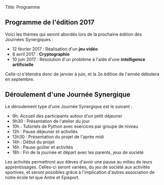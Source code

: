 Title: Programme

## Programme de **l'édition 2017**

Voici les thèmes qui seront abordés lors de la prochaine édition des Journées
Synergiques :

* 12 février 2017 : Réalisation d'un **jeu vidéo**
* 8 avril 2017 : **Cryptographie**
* 10 juin 2017 : Résolution d'un problème à l'aide d'une **intelligence
artificielle** 

Celle-ci s'étendra donc de janvier à juin, et la 2e édition de l'année débutera
en septembre.

## Déroulement d'une Journée Synergique

Le déroulement type d'une Journée Synergique est le suivant :

* 9h: Accueil des participants autour d'un petit déjeuner
* 9h30 : Présentation de l'atelier du jour
* 10h : Tutoriels de Python avec exercices par groupe de niveau
* 12h : Pause déjeuner et activités
* 13h30 : Présentation du projet de l'après midi
* 14h : Début du projet
* 16h : Pause goûter et activités
* 18h : Fin de la journée et départ avec les parents, jeux de société

Les activités permettront aux élèves d'avoir une pause au milieu de leurs apprentissages. Celles-ci seront variées, du jeu de société aux activités sportives, et seront possibles grâce à l'implication d'autres association de notre école tel que Antre et Episport.

